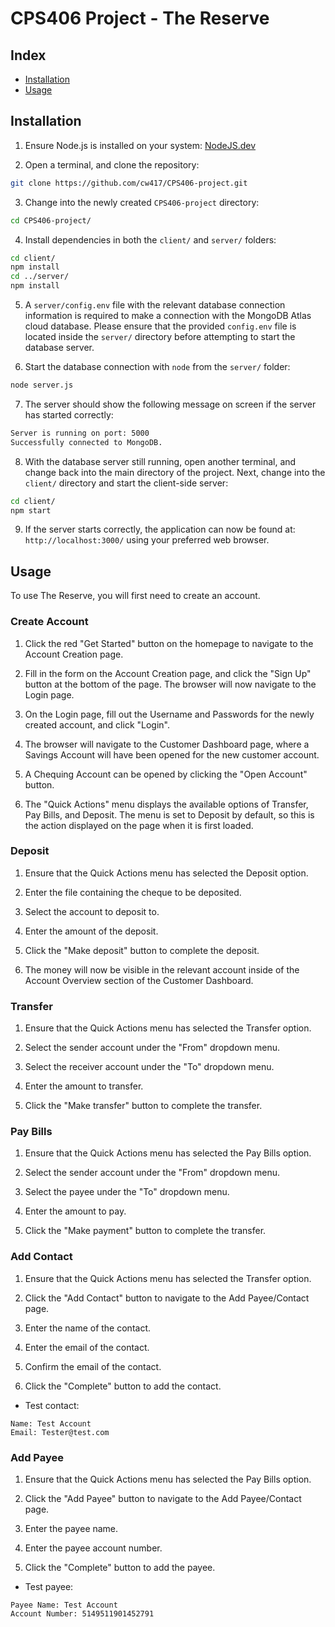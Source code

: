 # CPS406 Project - The Reserve

## Index

- [Installation](#installation)
- [Usage](#usage)

## Installation

1. Ensure Node.js is installed on your system: [NodeJS.dev](https://nodejs.dev/en/)

2. Open a terminal, and clone the repository: 
```bash
git clone https://github.com/cw417/CPS406-project.git
```

3. Change into the newly created `CPS406-project` directory: 
```bash
cd CPS406-project/
```

4. Install dependencies in both the `client/` and `server/` folders:

```bash
cd client/
npm install
cd ../server/
npm install
```

5. A `server/config.env` file with the relevant database connection information is required to make a connection with the MongoDB Atlas cloud database. Please ensure that the provided `config.env` file is located inside the `server/` directory before attempting to start the database server.

6. Start the database connection with `node` from the `server/` folder: 

```bash
node server.js
```

7. The server should show the following message on screen if the server has started correctly:

```bash
Server is running on port: 5000
Successfully connected to MongoDB.
```

8. With the database server still running, open another terminal, and change back into the main directory of the project. Next, change into the `client/` directory and start the client-side server:

```bash
cd client/
npm start
```

9. If the server starts correctly, the application can now be found at: `http://localhost:3000/` using your preferred web browser.

## Usage

To use The Reserve, you will first need to create an account.

### Create Account

1. Click the red "Get Started" button on the homepage to navigate to the Account Creation page.

2. Fill in the form on the Account Creation page, and click the "Sign Up" button at the bottom of the page. The browser will now navigate to the Login page.

3. On the Login page, fill out the Username and Passwords for the newly created account, and click "Login".

4. The browser will navigate to the Customer Dashboard page, where a Savings Account will have been opened for the new customer account.

5. A Chequing Account can be opened by clicking the "Open Account" button.

6. The "Quick Actions" menu displays the available options of Transfer, Pay Bills, and Deposit. The menu is set to Deposit by default, so this is the action displayed on the page when it is first loaded.

### Deposit

1. Ensure that the Quick Actions menu has selected the Deposit option. 

2. Enter the file containing the cheque to be deposited.

3. Select the account to deposit to.

4. Enter the amount of the deposit.

5. Click the "Make deposit" button to complete the deposit.

6. The money will now be visible in the relevant account inside of the Account Overview section of the Customer Dashboard.

### Transfer

1. Ensure that the Quick Actions menu has selected the Transfer option. 

2. Select the sender account under the "From" dropdown menu.

3. Select the receiver account under the "To" dropdown menu.

4. Enter the amount to transfer. 

5. Click the "Make transfer" button to complete the transfer.

### Pay Bills

1. Ensure that the Quick Actions menu has selected the Pay Bills option. 

2. Select the sender account under the "From" dropdown menu.

3. Select the payee under the "To" dropdown menu.

4. Enter the amount to pay. 

5. Click the "Make payment" button to complete the transfer.

### Add Contact

1. Ensure that the Quick Actions menu has selected the Transfer option. 

2. Click the "Add Contact" button to navigate to the Add Payee/Contact page.

3. Enter the name of the contact.

4. Enter the email of the contact.

5. Confirm the email of the contact.

6. Click the "Complete" button to add the contact.

- Test contact:
```
Name: Test Account
Email: Tester@test.com
```

### Add Payee

1. Ensure that the Quick Actions menu has selected the Pay Bills option. 

2. Click the "Add Payee" button to navigate to the Add Payee/Contact page.

3. Enter the payee name.

4. Enter the payee account number.

5. Click the "Complete" button to add the payee.

- Test payee:
```
Payee Name: Test Account
Account Number: 5149511901452791
```

